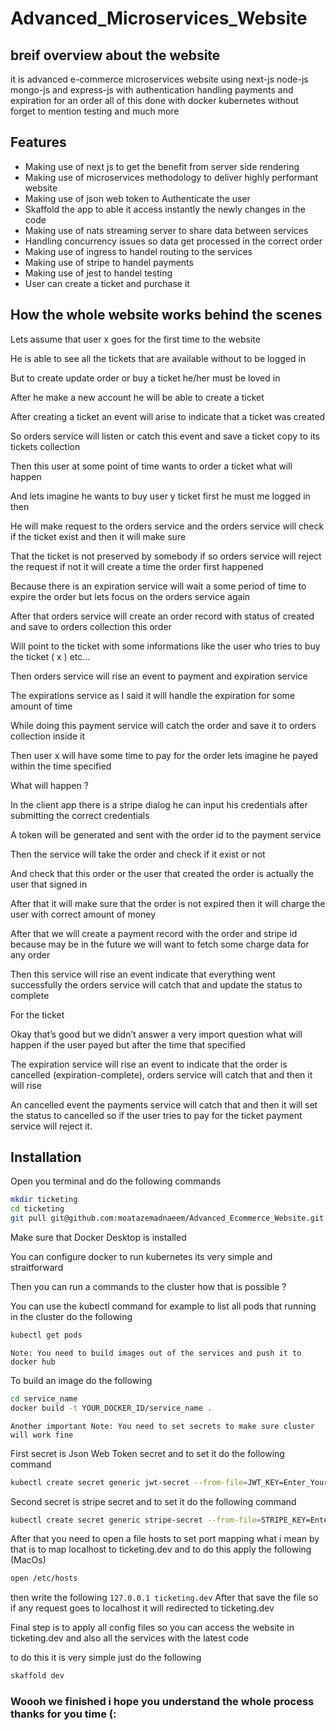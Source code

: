 # Advanced_Microservices_Website

## breif overview about the website
it is advanced e-commerce microservices 
website using next-js node-js mongo-js and express-js with authentication handling 
payments and expiration for an order all of this done with docker 
kubernetes without forget to mention testing and much more 

## Features

- Making use of next js to get the benefit from server side rendering
- Making use of microservices methodology to deliver highly performant website
- Making use of json web token to Authenticate the user 
- Skaffold the app to able it access instantly the newly changes in the code 
- Making use of nats streaming server to share data between services
- Handling concurrency issues so data get processed in the correct order
- Making use of ingress to handel routing to the services
- Making use of stripe to handel payments
- Making use of jest to handel testing 
- User can create a ticket and purchase it

## How the whole website works behind the scenes 

Lets assume that user x goes for the first time to the website

He is able to see all the tickets that are available without to be logged in

But to create update order or buy a ticket he/her must be loved in

After he make a new account he will be able to create a ticket

After creating a ticket an event will arise to indicate that a ticket was created

So orders service will listen or catch this event and save a ticket copy to its tickets collection

Then this user at some point of time wants to order a ticket what will happen

And lets imagine he wants to buy user y ticket first he must me logged in then 

He will make request to the orders service and the orders service will check if the ticket exist and then it will make sure

That the ticket is not preserved by somebody if so orders service will reject the request if not it will create a time the order first happened

Because there is an expiration service will wait a some period of time to expire the order but lets focus on the orders service again

After that orders service will create an order record with status of created and save to orders collection this order 

Will point to the ticket with some informations like the user who tries to buy the ticket ( x ) etc…

Then orders service will rise an event to payment and expiration service

The expirations service as I said it will handle the expiration for some amount of time

While doing this payment service will catch the order and save it to orders collection inside it 

Then user x will have some time to pay for the order lets imagine he payed within the time specified 

What will happen ?

In the client app there is a stripe dialog he can input his credentials after submitting the correct credentials 

A token will be generated and sent with the order id to the payment service

Then the service will take the order and check if it exist or not

And check that this order or the user that created the order is actually the user that signed in 

After that it will make sure that the order is not expired then it will charge the user with correct amount of money 

After that we will create a payment record with the order and stripe id because may be in the future we will want to fetch some charge data for any order

Then this service will rise an event indicate that everything went successfully the orders service will catch that and update the status to complete 

For the ticket 

Okay that’s good but we didn’t answer  a very import question what will happen if the user payed but after the time that specified 

The expiration service will rise an event to indicate that the order is cancelled (expiration-complete), orders service will catch that and then it will rise 

An cancelled event the payments service will catch that and then it will set the status to cancelled so if the user tries to pay for the ticket payment service will reject it.

## Installation

Open you terminal and do the following commands

```sh
mkdir ticketing
cd ticketing
git pull git@github.com:moatazemadnaeem/Advanced_Ecommerce_Website.git
```
Make sure that Docker Desktop is installed 

You can configure docker to run kubernetes its very simple and straitforward

Then you can run a commands to the cluster how that is possible ?

You can use the kubectl command for example to list all pods that running in the cluster do the following 

```sh
kubectl get pods
```
`Note: You need to build images out of the services and push it to docker hub`

To build an image do the following

```sh
cd service_name
docker build -t YOUR_DOCKER_ID/service_name .
```
`Another important Note: You need to set secrets to make sure cluster will work fine`

First secret is Json Web Token secret and to set it do the following command

```sh
kubectl create secret generic jwt-secret --from-file=JWT_KEY=Enter_Your_Secret
```

Second secret is stripe secret and to set it do the following command

```sh
kubectl create secret generic stripe-secret --from-file=STRIPE_KEY=Enter_Your_Secret
```

After that you need to open a file hosts to set port mapping what i mean by that is to map localhost to ticketing.dev 
and to do this apply the following (MacOs)

```sh
open /etc/hosts
```

then write the following 
`127.0.0.1 ticketing.dev`
After that save the file so if any request goes to localhost it will redirected to ticketing.dev

Final step is to apply all config files so you can access the website in ticketing.dev and also all the services with the latest code 

to do this it is very simple just do the following 

```sh
skaffold dev
```

### Woooh we finished i hope you understand the whole process thanks for you time (:

